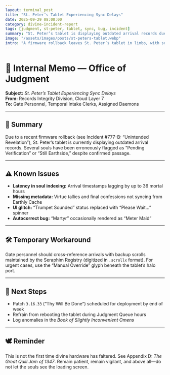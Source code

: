 ```yaml
---
layout: terminal_post
title: "St. Peter’s Tablet Experiencing Sync Delays"
date: 2025-09-29 08:00:00
category: divine-incident-report
tags: [judgment, st-peter, tablet, sync, bug, incident]
summary: "St. Peter’s tablet is displaying outdated arrival records due to a firmware rollback, causing delays and UI glitches at the Pearly Gates."
image: "/assets/images/posts/st-peters-tablet.webp"
intro: "A firmware rollback leaves St. Peter’s tablet in limbo, with souls stuck in the queue and the trumpet sound replaced by a spinner. Gate personnel scramble for manual overrides and backup scrolls."
---
```

# 📎 Internal Memo — Office of Judgment  
**Subject:** *St. Peter’s Tablet Experiencing Sync Delays*  
**From:** Records Integrity Division, Cloud Layer 7  
**To:** Gate Personnel, Temporal Intake Clerks, Assigned Daemons  

---

## 🧾 Summary  
Due to a recent firmware rollback (see Incident #777-B: “Unintended Revelation”), St. Peter’s tablet is currently displaying outdated arrival records. Several souls have been erroneously flagged as “Pending Verification” or “Still Earthside,” despite confirmed passage.

---

## ⚠️ Known Issues  
- **Latency in soul indexing:** Arrival timestamps lagging by up to 36 mortal hours  
- **Missing metadata:** Virtue tallies and final confessions not syncing from Earthly Cache  
- **UI glitch:** “Trumpet Sounded” status replaced with “Please Wait…” spinner  
- **Autocorrect bug:** “Martyr” occasionally rendered as “Meter Maid”

---

## 🛠️ Temporary Workaround  
Gate personnel should cross-reference arrivals with backup scrolls maintained by the Seraphim Registry (digitized in `.scrollx` format). For urgent cases, use the “Manual Override” glyph beneath the tablet’s halo port.

---

## 📅 Next Steps  
- Patch `3.16.33` (“Thy Will Be Done”) scheduled for deployment by end of week  
- Refrain from rebooting the tablet during Judgment Queue hours  
- Log anomalies in the *Book of Slightly Inconvenient Omens*

---

## 🕊️ Reminder  
This is not the first time divine hardware has faltered. See Appendix D: *The Great Quill Jam of 1347*. Remain patient, remain vigilant, and above all—do not let the souls see the loading screen.
